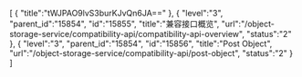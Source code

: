 [
	{
		"title":"tWJPAO9lvS3burKJvQn6JA=="
	},
	{
		"level":"3",
		"parent_id":"15854",
		"id":"15855",
		"title":"兼容接口概览",
		"url":"/object-storage-service/compatibility-api/compatibility-api-overview",
		"status":"2"
	},
	{
		"level":"3",
		"parent_id":"15854",
		"id":"15856",
		"title":"Post Object",
		"url":"/object-storage-service/compatibility-api/post-object",
		"status":"2"
	}
]